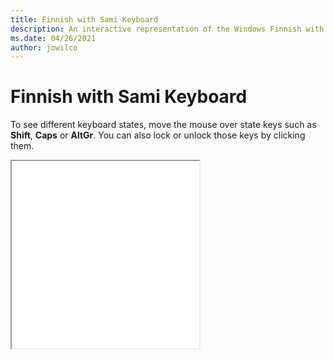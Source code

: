 ```yaml
---
title: Finnish with Sami Keyboard
description: An interactive representation of the Windows Finnish with SamiKeyboard. To see different keyboard states, click or move the mouse over the state keys.
ms.date: 04/26/2021
author: jowilco
---
```


# Finnish with Sami Keyboard

To see different keyboard states, move the mouse over state keys such as **Shift**, **Caps** or **AltGr**. You can also lock or unlock those keys by clicking them.

<iframe src="kbdfi1_1.html" height="300"></iframe>
